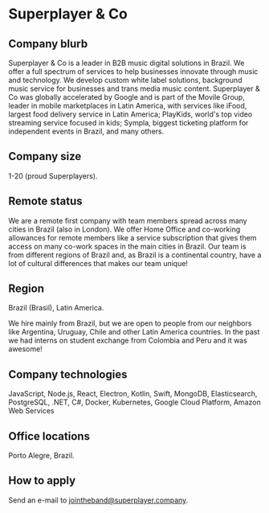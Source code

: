 # Superplayer & Co

## Company blurb

Superplayer & Co is a leader in B2B music digital solutions in Brazil.
We offer a full spectrum of services to help businesses innovate through music and technology. We develop custom white label solutions, background music service for businesses and trans media music content.
Superplayer & Co was globally accelerated by Google and is part of the Movile Group, leader in mobile marketplaces in Latin America, with services like iFood, largest food delivery service in Latin America; PlayKids, world's top video streaming service focused in kids; Sympla, biggest ticketing platform for independent events in Brazil, and many others.


## Company size

1-20 (proud Superplayers).

## Remote status

We are a remote first company with team members spread across many cities in Brazil (also in London).
We offer Home Office and co-working allowances for remote members like a service subscription that gives them access on many co-work spaces in the main cities in Brazil.
Our team is from different regions of Brazil and, as Brazil is a continental country, have a lot of cultural differences that makes our team unique!


## Region

Brazil (Brasil), Latin America.

We hire mainly from Brazil, but we are open to people from our neighbors like Argentina, Uruguay, Chile and other Latin America countries. In the past we had interns on student exchange from Colombia and Peru and it was awesome!

## Company technologies

JavaScript, Node.js, React, Electron, Kotlin, Swift, MongoDB, Elasticsearch, PostgreSQL, .NET, C#, Docker, Kubernetes, Google Cloud Platform, Amazon Web Services

## Office locations

Porto Alegre, Brazil.

## How to apply

Send an e-mail to [jointheband@superplayer.company](mailto:jointheband@superplayer.company).
